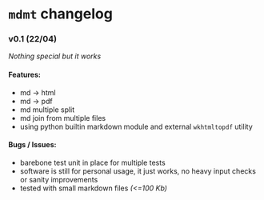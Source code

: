 # `mdmt` changelog
### v0.1 (22/04)
_Nothing special but it works_
#### Features:
- md -> html
- md -> pdf
- md multiple split
- md join from multiple files
- using python builtin markdown module and external `wkhtmltopdf` utility
#### Bugs / Issues:
- barebone test unit in place for multiple tests
- software is still for personal usage, it just works, no heavy input checks or
    sanity improvements
- tested with small markdown files _(<=100 Kb)_
